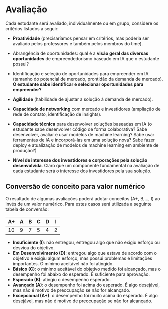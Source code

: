 # Avaliação

Cada estudante será avaliado, individualmente ou em grupo, considere os critérios listados a seguir: 

* **Proatividade** (precisaríamos pensar em critérios, mas poderia ser avaliado pelos professores e também pelos membros do time).
* Abrangência de oportunidades: qual é a **visão geral das diversas oportunidades** de empreendedorismo baseado em IA que o estudante possui? 

* Identificação e seleção de oportunidades para empreender em IA (tamanho do potencial de mercado, prontidão da demanda de mercado). **O estudante sabe identificar e selecionar oportunidades para empreender?**
* **Agilidade** (habilidade de ajustar a solução à demanda de mercado).
* **Capacidade de networking** com mercado e investidores (ampliação de rede de contato, identificação de insights).

* **Capacidade técnica** para desenvolver soluções baseadas em IA (o estudante sabe desenvolver código de forma colaborativa? Sabe desenvolver, avaliar e usar modelos de machine learning? Sabe usar ferramentas de IA e incorporá-las em uma solução nova? Sabe fazer deploy e atualização de modelos de machine learning em ambiente de produção?)

* **Nível de interesse dos investidores e corporações pela solução desenvolvida**. Claro que um componente fundamental na avaliação de cada estudante será o interesse dos investidores pela sua solução. 

## Conversão de conceito para valor numérico

O resultado de algumas avaliações poderá adotar conceitos (A+, B,..., I) ao invés de um valor numérico. Para estes casos será utilizada a seguinte tabela de conversão:

| A+ | A | B | C | D | I |
|----|---|---|---|---|---|
| 10 | 9 | 7 | 5 | 4 | 2 |

* **Insuficiente (I)**: não entregou, entregou algo que não exigiu esforço ou desviou do objetivo.
* **Em Desenvolvimento (D)**: entregou algo que estava de acordo com o objetivo e exigiu algum esforço, mas possui problemas e limitações importantes. O mínimo aceitável não foi atingido.
* **Básico (C)**: o mínimo aceitável do objetivo medido foi alcançado, mas o desempenho foi abaixo do esperado. É suficiente para aprovação.
* **Esperado (B)**: atingiu o desempenho esperado.
* **Avançado (A)**: o desempenho foi acima do esperado. É algo desejável, mas não é motivo de preocupação se não for alcançado.
* **Excepcional (A+)**: o desempenho foi muito acima do esperado. É algo desejável, mas não é motivo de preocupação se não for alcançado.